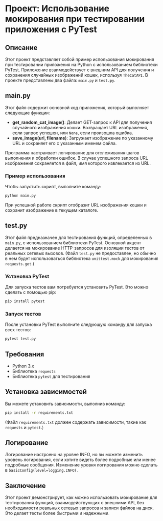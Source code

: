 # Проект: Использование мокирования при тестировании приложения с PyTest

## Описание

Этот проект представляет собой пример использования мокирования при тестировании приложения на Python с использованием библиотеки PyTest. Приложение взаимодействует с внешним API для получения и сохранения случайных изображений кошек, используя `TheCatAPI`. В проекте представлены два файла: `main.py` и `test.py`.

## main.py

Этот файл содержит основной код приложения, который выполняет следующие функции:

- **get_random_cat_image()**: Делает GET-запрос к API для получения случайного изображения кошки. Возвращает URL изображения, если запрос успешен, или `None`, если произошла ошибка.
- **save_image(url, filename)**: Загружает изображение по указанному URL и сохраняет его с указанным именем файла.

Программа настраивает логирование для отслеживания шагов выполнения и обработки ошибок. В случае успешного запроса URL изображения сохраняется в файл, имя которого извлекается из URL.

### Пример использования

Чтобы запустить скрипт, выполните команду:

```bash
python main.py
```

При успешной работе скрипт отобразит URL изображения кошки и сохранит изображение в текущем каталоге.

## test.py

Этот файл предназначен для тестирования функций, определенных в `main.py`, с использованием библиотеки PyTest. Основной акцент делается на мокирование HTTP-запросов для изоляции тестов от реальных сетевых вызовов. (Файл `test.py` не предоставлен, но обычно в нем будет использоваться библиотека `unittest.mock` для мокирования `requests.get`.)

### Установка PyTest

Для запуска тестов вам потребуется установить PyTest. Это можно сделать с помощью pip:

```bash
pip install pytest
```

### Запуск тестов

После установки PyTest выполните следующую команду для запуска всех тестов:

```bash
pytest test.py
```

## Требования

- Python 3.x
- Библиотека `requests`
- Библиотека `pytest` для тестирования

## Установка зависимостей

Вы можете установить зависимости, выполнив команду:

```bash
pip install -r requirements.txt
```

(Файл `requirements.txt` должен содержать зависимости, такие как `requests` и `pytest`.)

## Логирование

Логирование настроено на уровне INFO, но вы можете изменить уровень логирования, если хотите видеть более подробные или менее подробные сообщения. Изменение уровня логирования можно сделать в `basicConfig(level=logging.INFO)`.

## Заключение

Этот проект демонстрирует, как можно использовать мокирование для тестирования функций, взаимодействующих с внешними API, без необходимости реальных сетевых запросов и записи файлов на диск. Это делает тесты более быстрыми и надежными.
